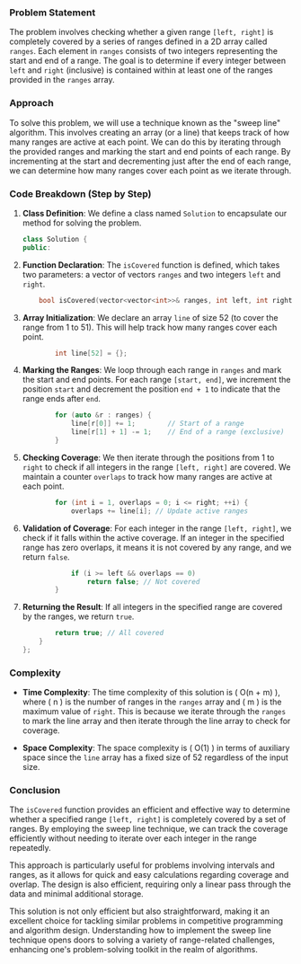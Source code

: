 ### Problem Statement

The problem involves checking whether a given range `[left, right]` is completely covered by a series of ranges defined in a 2D array called `ranges`. Each element in `ranges` consists of two integers representing the start and end of a range. The goal is to determine if every integer between `left` and `right` (inclusive) is contained within at least one of the ranges provided in the `ranges` array.

### Approach

To solve this problem, we will use a technique known as the "sweep line" algorithm. This involves creating an array (or a line) that keeps track of how many ranges are active at each point. We can do this by iterating through the provided ranges and marking the start and end points of each range. By incrementing at the start and decrementing just after the end of each range, we can determine how many ranges cover each point as we iterate through.

### Code Breakdown (Step by Step)

1. **Class Definition**: We define a class named `Solution` to encapsulate our method for solving the problem.

   ```cpp
   class Solution {
   public:
   ```

2. **Function Declaration**: The `isCovered` function is defined, which takes two parameters: a vector of vectors `ranges` and two integers `left` and `right`.

   ```cpp
       bool isCovered(vector<vector<int>>& ranges, int left, int right) {
   ```

3. **Array Initialization**: We declare an array `line` of size 52 (to cover the range from 1 to 51). This will help track how many ranges cover each point.

   ```cpp
           int line[52] = {};
   ```

4. **Marking the Ranges**: We loop through each range in `ranges` and mark the start and end points. For each range `[start, end]`, we increment the position `start` and decrement the position `end + 1` to indicate that the range ends after `end`.

   ```cpp
           for (auto &r : ranges) {
               line[r[0]] += 1;        // Start of a range
               line[r[1] + 1] -= 1;    // End of a range (exclusive)
           }
   ```

5. **Checking Coverage**: We then iterate through the positions from 1 to `right` to check if all integers in the range `[left, right]` are covered. We maintain a counter `overlaps` to track how many ranges are active at each point.

   ```cpp
           for (int i = 1, overlaps = 0; i <= right; ++i) {
               overlaps += line[i]; // Update active ranges
   ```

6. **Validation of Coverage**: For each integer in the range `[left, right]`, we check if it falls within the active coverage. If an integer in the specified range has zero overlaps, it means it is not covered by any range, and we return `false`.

   ```cpp
               if (i >= left && overlaps == 0)
                   return false; // Not covered
           }
   ```

7. **Returning the Result**: If all integers in the specified range are covered by the ranges, we return `true`.

   ```cpp
           return true; // All covered
       }
   };
   ```

### Complexity

- **Time Complexity**: The time complexity of this solution is \( O(n + m) \), where \( n \) is the number of ranges in the `ranges` array and \( m \) is the maximum value of `right`. This is because we iterate through the `ranges` to mark the line array and then iterate through the line array to check for coverage.

- **Space Complexity**: The space complexity is \( O(1) \) in terms of auxiliary space since the `line` array has a fixed size of 52 regardless of the input size.

### Conclusion

The `isCovered` function provides an efficient and effective way to determine whether a specified range `[left, right]` is completely covered by a set of ranges. By employing the sweep line technique, we can track the coverage efficiently without needing to iterate over each integer in the range repeatedly.

This approach is particularly useful for problems involving intervals and ranges, as it allows for quick and easy calculations regarding coverage and overlap. The design is also efficient, requiring only a linear pass through the data and minimal additional storage.

This solution is not only efficient but also straightforward, making it an excellent choice for tackling similar problems in competitive programming and algorithm design. Understanding how to implement the sweep line technique opens doors to solving a variety of range-related challenges, enhancing one's problem-solving toolkit in the realm of algorithms.